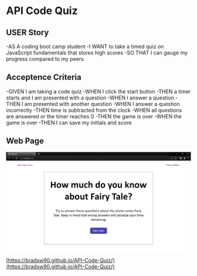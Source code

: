 # API Code Quiz

## USER Story

-AS A coding boot camp student
-I WANT to take a timed quiz on JavaScript fundamentals that stores high scores
-SO THAT I can gauge my progress compared to my peers

## Acceptence Criteria

-GIVEN I am taking a code quiz
-WHEN I click the start button
-THEN a timer starts and I am presented with a question
-WHEN I answer a question
-THEN I am presented with another question
-WHEN I answer a question incorrectly
-THEN time is subtracted from the clock
-WHEN all questions are answered or the timer reaches 0
-THEN the game is over
-WHEN the game is over
-THEN I can save my initials and score

## Web Page

![Web-Screenshot](./assets/Images/Screenshot%202022-05-29%20230601.jpg)

[https://bradsw90.github.io/API-Code-Quiz/](https://bradsw90.github.io/API-Code-Quiz/)
